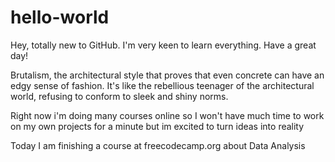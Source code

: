 # hello-world
Hey, totally new to GitHub. I'm very keen to learn everything. Have a great day!

Brutalism, the architectural style that proves that even concrete can have an edgy sense of fashion. It's like the rebellious teenager of the architectural world, refusing to conform to sleek and shiny norms.

Right now i'm doing many courses online so I won't have much time to work on my own projects for a minute but im excited to turn ideas into reality

Today I am finishing a course at freecodecamp.org about Data Analysis
